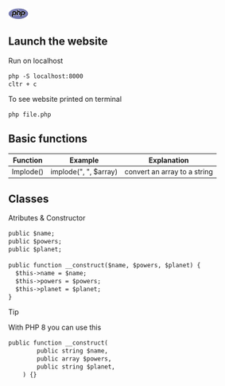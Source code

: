 <img src="./php.png" style="height: 8%; width:8%;"/>


## Launch the website
Run on localhost
```
php -S localhost:8000
cltr + c
```
To see website printed on terminal
```
php file.php
```


## Basic functions
| Function  | Example | Explanation  |
| ------------- | ------------- | ------------|
| Implode()  | implode(", ", $array)  | convert an array to a string |


## Classes
Atributes & Constructor
```
public $name;
public $powers;
public $planet;

public function __construct($name, $powers, $planet) {
  $this->name = $name;
  $this->powers = $powers;
  $this->planet = $planet;
}
```
> [!TIP]
> With PHP 8 you can use this
```
public function __construct(
        public string $name, 
        public array $powers, 
        public string $planet,
    ) {}
```

